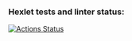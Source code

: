 ### Hexlet tests and linter status:

[![Actions Status](https://github.com/zhanybekzh/layout-designer-project-lvl1/workflows/hexlet-check/badge.svg)](https://github.com/zhanybekzh/layout-designer-project-lvl1/actions)
